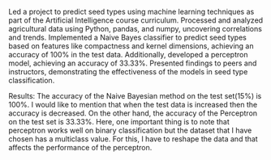 Led a project to predict seed types using machine learning techniques as part of the Artificial Intelligence
course curriculum. Processed and analyzed agricultural data using Python, pandas, and numpy, uncovering 
correlations and trends. Implemented a Naive Bayes classifier to predict seed types based on features like
compactness and kernel dimensions, achieving an accuracy of 100% in the test data. Additionally, developed 
a perceptron model, achieving an accuracy of 33.33%. Presented findings to peers and instructors,
demonstrating the effectiveness of the models in seed type classification.


Results:
The accuracy of the Naive Bayesian method on the test set(15%) is 100%. I would like to
mention that when the test data is increased then the accuracy is decreased. On the other hand,
the accuracy of the Perceptron on the test set is 33.33%. Here, one important thing is to note that
perceptron works well on binary classification but the dataset that I have chosen has a multiclass
value. For this, I have to reshape the data and that affects the performance of the perceptron.
